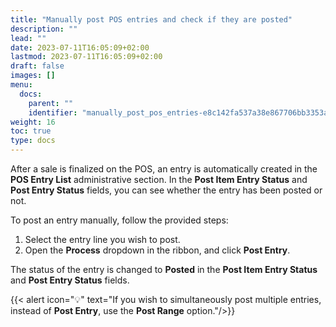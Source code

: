 ```yaml
---
title: "Manually post POS entries and check if they are posted"
description: ""
lead: ""
date: 2023-07-11T16:05:09+02:00
lastmod: 2023-07-11T16:05:09+02:00
draft: false
images: []
menu:
  docs:
    parent: ""
    identifier: "manually_post_pos_entries-e8c142fa537a38e867706bb3353ac465"
weight: 16
toc: true
type: docs
---
```


After a sale is finalized on the POS, an entry is automatically created in the **POS Entry List** administrative section. In the **Post Item Entry Status** and **Post Entry Status** fields, you can see whether the entry has been posted or not. 

To post an entry manually, follow the provided steps:

1. Select the entry line you wish to post. 
2. Open the **Process** dropdown in the ribbon, and click **Post Entry**.       

  The status of the entry is changed to **Posted** in the **Post Item Entry Status** and **Post Entry Status** fields.

{{< alert icon="💡" text="If you wish to simultaneously post multiple entries, instead of <b>Post Entry</b>, use the <b>Post Range</b> option."/>}}


